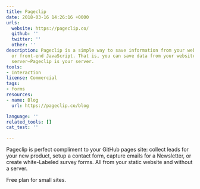 ```yaml
---
title: Pageclip
date: 2018-03-16 14:26:16 +0000
urls:
  website: https://pageclip.co/
  github: ''
  twitter: ''
  other: ''
description: Pageclip is a simple way to save information from your website via forms
  or front-end JavaScript. That is, you can save data from your website without a
  server—Pageclip is your server.
tools:
- Interaction
license: Commercial
tags:
- forms
resources:
- name: Blog
  url: https://pageclip.co/blog

language: ''
related_tools: []
cat_test: ''

---
```

Pageclip is perfect compliment to your GitHub pages site: collect leads for your new product, setup a contact form, capture emails for a Newsletter, or create white-Labeled survey forms. All from your static website and without a server.

Free plan for small sites.
